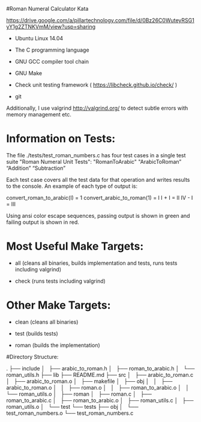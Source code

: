#Roman Numeral Calculator Kata  

https://drive.google.com/a/pillartechnology.com/file/d/0Bz26C0WuteyRSG1yY1g2ZTNKVmM/view?usp=sharing  

- Ubuntu Linux 14.04

- The C programming language

- GNU GCC compiler tool chain

- GNU Make

- Check unit testing framework ( https://libcheck.github.io/check/ )

- git

Additionally, I use valgrind http://valgrind.org/ to detect subtle errors with memory management etc.

# Information on Tests:

The file ./tests/test_roman_numbers.c has four test cases in a single test suite "Roman Numeral Unit Tests":
"RomanToArabic"
"ArabicToRoman”
“Addition”
“Subtraction”

Each test case covers all the test data for that operation and writes results to the console.
An example of each type of output is:

convert_roman_to_arabic(I) = 1
convert_arabic_to_roman(1) = I
I + I = II
IV - I = III

Using ansi color escape sequences, passing output is shown in green and failing output is shown in red.


# Most Useful Make Targets:

- all (cleans all binaries, builds implementation and tests, runs tests including valgrind)

- check (runs tests including valgrind)

# Other Make Targets:

- clean (cleans all binaries)

- test (builds tests)

- roman (builds the implementation)


#Directory Structure:

.
├── include
│   ├── arabic_to_roman.h
│   ├── roman_to_arabic.h
│   └── roman_utils.h
├── lib
├── README.md
├── src
│   ├── arabic_to_roman.c
│   ├── arabic_to_roman.o
│   ├── makefile
│   ├── obj
│   │   ├── arabic_to_roman.o
│   │   ├── roman.o
│   │   ├── roman_to_arabic.o
│   │   └── roman_utils.o
│   ├── roman
│   ├── roman.c
│   ├── roman_to_arabic.c
│   ├── roman_to_arabic.o
│   ├── roman_utils.c
│   ├── roman_utils.o
│   └── test
└── tests
    ├── obj
    │   └── test_roman_numbers.o
    └── test_roman_numbers.c


